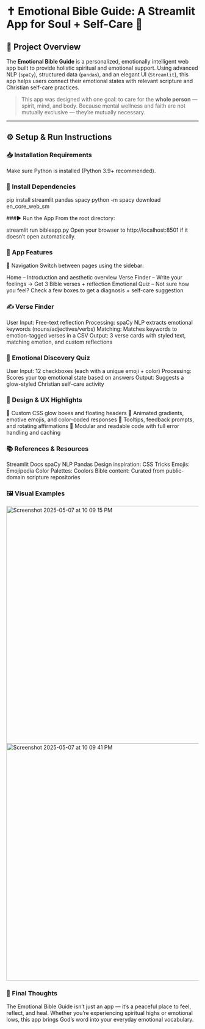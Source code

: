 # ✝️ Emotional Bible Guide: A Streamlit App for Soul + Self-Care 🌈

## 🧠 Project Overview

The **Emotional Bible Guide** is a personalized, emotionally intelligent web app built to provide holistic spiritual and emotional support. Using advanced NLP (`spaCy`), structured data (`pandas`), and an elegant UI (`Streamlit`), this app helps users connect their emotional states with relevant scripture and Christian self-care practices.

> This app was designed with one goal: to care for the **whole person** — spirit, mind, and body. Because mental wellness and faith are not mutually exclusive — they’re mutually necessary.

---

## ⚙️ Setup & Run Instructions

### 📥 Installation Requirements

Make sure Python is installed (Python 3.9+ recommended).

### 🔧 Install Dependencies
pip install streamlit pandas spacy
python -m spacy download en_core_web_sm

###▶️ Run the App
From the root directory:

streamlit run bibleapp.py
Open your browser to http://localhost:8501 if it doesn’t open automatically.

### 🌟 App Features
🧭 Navigation
Switch between pages using the sidebar:

Home – Introduction and aesthetic overview
Verse Finder – Write your feelings → Get 3 Bible verses + reflection
Emotional Quiz – Not sure how you feel? Check a few boxes to get a diagnosis + self-care suggestion

### ✍️ Verse Finder
User Input: Free-text reflection
Processing: spaCy NLP extracts emotional keywords (nouns/adjectives/verbs)
Matching: Matches keywords to emotion-tagged verses in a CSV
Output: 3 verse cards with styled text, matching emotion, and custom reflections

### 🌈 Emotional Discovery Quiz
User Input: 12 checkboxes (each with a unique emoji + color)
Processing: Scores your top emotional state based on answers
Output: Suggests a glow-styled Christian self-care activity

### 🎨 Design & UX Highlights
🌸 Custom CSS glow boxes and floating headers
🌈 Animated gradients, emotive emojis, and color-coded responses
💬 Tooltips, feedback prompts, and rotating affirmations
🧩 Modular and readable code with full error handling and caching

### 📚 References & Resources
Streamlit Docs
spaCy NLP
Pandas
Design inspiration: CSS Tricks
Emojis: Emojipedia
Color Palettes: Coolors
Bible content: Curated from public-domain scripture repositories

### 🖼️ Visual Examples
<img width="621" alt="Screenshot 2025-05-07 at 10 09 15 PM" src="https://github.com/user-attachments/assets/73eedad7-3b96-4e78-ba13-e70b351b6860" />

<img width="621" alt="Screenshot 2025-05-07 at 10 09 41 PM" src="https://github.com/user-attachments/assets/3b182f32-610c-49e1-a33d-a5c2c5201678" />

### 🙌 Final Thoughts
The Emotional Bible Guide isn’t just an app — it’s a peaceful place to feel, reflect, and heal. Whether you’re experiencing spiritual highs or emotional lows, this app brings God’s word into your everyday emotional vocabulary.


